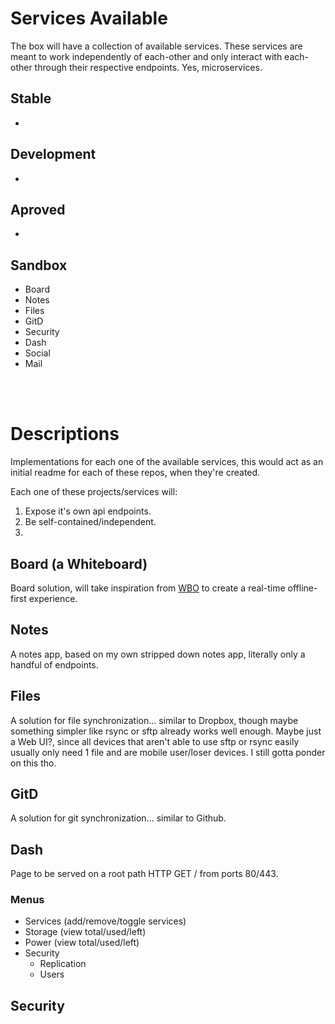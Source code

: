 # Services Available
The box will have a collection of available services. These services are meant to work independently of each-other and only interact with each-other through their respective endpoints. Yes, microservices.

## Stable 
- 

## Development
- 

## Aproved
- 

## Sandbox
- Board
- Notes
- Files
- GitD
- Security
- Dash
- Social
- Mail

<br/>
<br/>

# Descriptions
Implementations for each one of the available services, this would act as an initial readme for each of these repos, when they're created.

Each one of these projects/services will:
1. Expose it's own api endpoints.
2. Be self-contained/independent.
3. 

## Board (a Whiteboard)
Board solution, will take inspiration from [WBO](wbo.ophir.dev) to create a real-time offline-first experience.

## Notes
A notes app, based on my own stripped down notes app, literally only a handful of endpoints.

## Files
A solution for file synchronization... similar to Dropbox, though maybe something simpler like rsync or sftp already works well enough. Maybe just a Web UI?, since all devices that aren't able to use sftp or rsync easily usually only need 1 file and are mobile user/loser devices. I still gotta ponder on this tho.

## GitD
A solution for git synchronization... similar to Github.

## Dash
Page to be served on a root path HTTP GET / from ports 80/443.

### Menus
- Services (add/remove/toggle services)
- Storage (view total/used/left)
- Power (view total/used/left)
- Security 
	- Replication
	- Users

## Security
